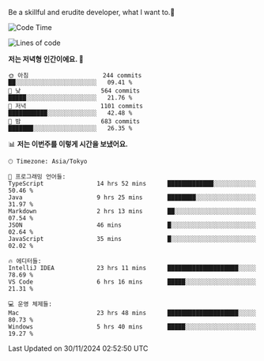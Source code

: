 Be a skillful and erudite developer, what I want to.👶

<!--START_SECTION:waka-->
![Code Time](http://img.shields.io/badge/Code%20Time-1%2C443%20hrs%203%20mins-blue)

![Lines of code](https://img.shields.io/badge/%EC%A0%80%EB%8A%94%20%EC%97%AC%ED%83%9C%EA%B9%8C%EC%A7%80%20-912.4%20thousand%20%EC%A4%84%EC%9D%98%20%EC%BD%94%EB%93%9C%EB%A5%BC%20%EC%9E%91%EC%84%B1%ED%96%88%EC%96%B4%EC%9A%94.-blue)

**저는 저녁형 인간이에요. 🦉** 

```text
🌞 아침                     244 commits         ██░░░░░░░░░░░░░░░░░░░░░░░   09.41 % 
🌆 낮　                     564 commits         █████░░░░░░░░░░░░░░░░░░░░   21.76 % 
🌃 저녁                     1101 commits        ███████████░░░░░░░░░░░░░░   42.48 % 
🌙 밤　                     683 commits         ███████░░░░░░░░░░░░░░░░░░   26.35 % 
```


📊 **저는 이번주를 이렇게 시간을 보냈어요.** 

```text
🕑︎ Timezone: Asia/Tokyo

💬 프로그래밍 언어들: 
TypeScript               14 hrs 52 mins      █████████████░░░░░░░░░░░░   50.46 % 
Java                     9 hrs 25 mins       ████████░░░░░░░░░░░░░░░░░   31.97 % 
Markdown                 2 hrs 13 mins       ██░░░░░░░░░░░░░░░░░░░░░░░   07.54 % 
JSON                     46 mins             █░░░░░░░░░░░░░░░░░░░░░░░░   02.64 % 
JavaScript               35 mins             █░░░░░░░░░░░░░░░░░░░░░░░░   02.02 % 

🔥 에디터들: 
IntelliJ IDEA            23 hrs 11 mins      ████████████████████░░░░░   78.69 % 
VS Code                  6 hrs 16 mins       █████░░░░░░░░░░░░░░░░░░░░   21.31 % 

💻 운영 체제들: 
Mac                      23 hrs 48 mins      ████████████████████░░░░░   80.73 % 
Windows                  5 hrs 40 mins       █████░░░░░░░░░░░░░░░░░░░░   19.27 % 
```


 Last Updated on 30/11/2024 02:52:50 UTC
<!--END_SECTION:waka-->
